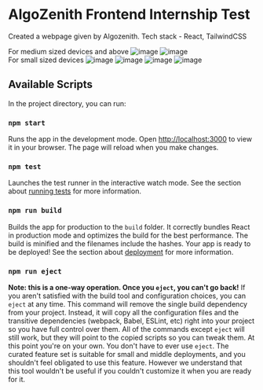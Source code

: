 # AlgoZenith Frontend Internship Test

Created a webpage given by Algozenith.
Tech stack - React, TailwindCSS

For medium sized devices and above
![image](https://github.com/panda9903/algozenith/assets/97980368/2b529682-e923-4bbe-9d6b-1ce77607239b)
![image](https://github.com/panda9903/algozenith/assets/97980368/49ae156f-a075-4592-892a-62cb57210dcd)
\
For small sized devices
![image](https://github.com/panda9903/algozenith/assets/97980368/b62655c8-2ba1-4e23-9c99-b0a4347895ea)
![image](https://github.com/panda9903/algozenith/assets/97980368/9ea53bae-ed18-4c06-ab90-3893d3b90f98)
![image](https://github.com/panda9903/algozenith/assets/97980368/f38e4152-91ce-4d54-963a-b5dc6f4faac7)
![image](https://github.com/panda9903/algozenith/assets/97980368/2b87ca3b-aa2e-44c3-b96e-20cc1ca46c83)



## Available Scripts

In the project directory, you can run:

### `npm start`
Runs the app in the development mode.
Open [http://localhost:3000](http://localhost:3000) to view it in your browser.
The page will reload when you make changes.

### `npm test`
Launches the test runner in the interactive watch mode. 
See the section about [running tests](https://facebook.github.io/create-react-app/docs/running-tests) for more information.

### `npm run build`
Builds the app for production to the `build` folder. 
It correctly bundles React in production mode and optimizes the build for the best performance.
The build is minified and the filenames include the hashes. 
Your app is ready to be deployed!
See the section about [deployment](https://facebook.github.io/create-react-app/docs/deployment) for more information.

### `npm run eject`
**Note: this is a one-way operation. Once you `eject`, you can't go back!**
If you aren't satisfied with the build tool and configuration choices, you can `eject` at any time. This command will remove the single build dependency from your project.
Instead, it will copy all the configuration files and the transitive dependencies (webpack, Babel, ESLint, etc) right into your project so you have full control over them. All of the commands except `eject` will still work, but they will point to the copied scripts so you can tweak them. At this point you're on your own.
You don't have to ever use `eject`. The curated feature set is suitable for small and middle deployments, and you shouldn't feel obligated to use this feature. However we understand that this tool wouldn't be useful if you couldn't customize it when you are ready for it.
